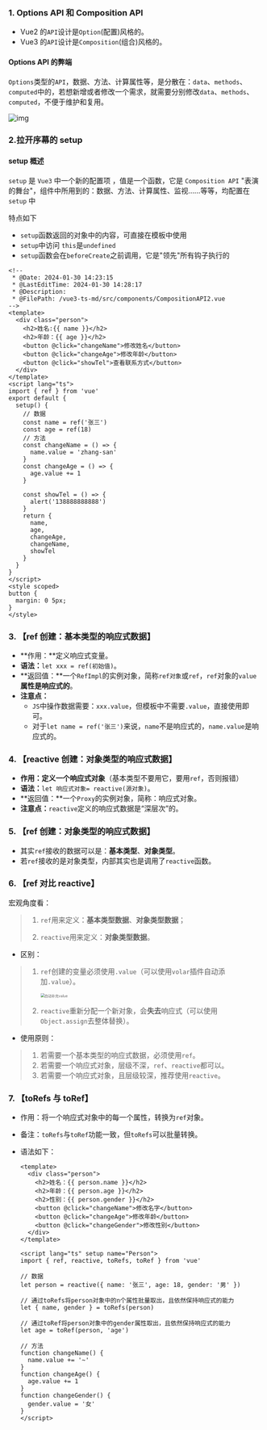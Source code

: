 ### 1. Options API 和 Composition API

- Vue2 的`API`设计是`Option`(配置)风格的。
- Vue3 的`API`设计是`Composition`(组合)风格的。

#### Options API 的弊端

`Options`类型的`API`，数据、方法、计算属性等，是分散在：`data`、`methods`、`computed`中的，若想新增或者修改一个需求，就需要分别修改`data`、`methods`、`computed`，不便于维护和复用。

![img](https://camo.githubusercontent.com/5fd56aa40236ed33534ce3c6d26db13725dc742f8381630e5103bf82aa5628e3/68747470733a2f2f67697465652e636f6d2f78756368702f7479706f72612d706963732f7261772f6d61737465722f696d616765732f32373736346164646134356135616133383863623866353561666661333137383833312d32303234303133303131343534393233392e676966)

### 2.拉开序幕的 setup

#### setup 概述

`setup` 是 `Vue3` 中一个新的配置项 ，值是一个函数，它是 `Composition API` "表演的舞台"，组件中所用到的：数据、方法、计算属性、监视……等等，均配置在 `setup` 中

特点如下

- `setup`函数返回的对象中的内容，可直接在模板中使用
- `setup`中访问 `this`是`undefined`
- `setup`函数会在`beforeCreate`之前调用，它是"领先"所有钩子执行的

```vue
<!--
 * @Date: 2024-01-30 14:23:15
 * @LastEditTime: 2024-01-30 14:28:17
 * @Description: 
 * @FilePath: /vue3-ts-md/src/components/CompositionAPI2.vue
-->
<template>
  <div class="person">
    <h2>姓名:{{ name }}</h2>
    <h2>年龄：{{ age }}</h2>
    <button @click="changeName">修改姓名</button>
    <button @click="changeAge">修改年龄</button>
    <button @click="showTel">查看联系方式</button>
  </div>
</template>
<script lang="ts">
import { ref } from 'vue'
export default {
  setup() {
    // 数据
    const name = ref('张三')
    const age = ref(18)
    // 方法
    const changeName = () => {
      name.value = 'zhang-san'
    }
    const changeAge = () => {
      age.value += 1
    }

    const showTel = () => {
      alert('138888888888')
    }
    return {
      name,
      age,
      changeAge,
      changeName,
      showTel
    }
  }
}
</script>
<style scoped>
button {
  margin: 0 5px;
}
</style>
```

### 3. 【ref 创建：基本类型的响应式数据】

- **作用：**定义响应式变量。
- **语法：**`let xxx = ref(初始值)`。
- **返回值：**一个`RefImpl`的实例对象，简称`ref对象`或`ref`，`ref`对象的`value`**属性是响应式的**。
- **注意点：**
  - `JS`中操作数据需要：`xxx.value`，但模板中不需要`.value`，直接使用即可。
  - 对于`let name = ref('张三')`来说，`name`不是响应式的，`name.value`是响应式的。

### 4. 【reactive 创建：对象类型的响应式数据】

- **作用：**定义一个**响应式对象**（基本类型不要用它，要用`ref`，否则报错）
- **语法：**`let 响应式对象= reactive(源对象)`。
- **返回值：**一个`Proxy`的实例对象，简称：响应式对象。
- **注意点：**`reactive`定义的响应式数据是“深层次”的。

### 5. 【ref 创建：对象类型的响应式数据】

- 其实`ref`接收的数据可以是：**基本类型**、**对象类型**。
- 若`ref`接收的是对象类型，内部其实也是调用了`reactive`函数。

### 6. 【ref 对比 reactive】

宏观角度看：

> 1. `ref`用来定义：**基本类型数据**、**对象类型数据**；
>
> 2. `reactive`用来定义：**对象类型数据**。

- 区别：

> 1. `ref`创建的变量必须使用`.value`（可以使用`volar`插件自动添加`.value`）。
>
>    <img src="https://gitee.com/xuchp/typora-pics/raw/master/images/%E8%87%AA%E5%8A%A8%E8%A1%A5%E5%85%85value.png" alt="自动补充value" style="zoom:50%;" />
>
> 2. `reactive`重新分配一个新对象，会**失去**响应式（可以使用`Object.assign`去整体替换）。

- 使用原则：

> 1. 若需要一个基本类型的响应式数据，必须使用`ref`。
> 2. 若需要一个响应式对象，层级不深，`ref`、`reactive`都可以。
> 3. 若需要一个响应式对象，且层级较深，推荐使用`reactive`。

### 7. 【toRefs 与 toRef】

- 作用：将一个响应式对象中的每一个属性，转换为`ref`对象。

- 备注：`toRefs`与`toRef`功能一致，但`toRefs`可以批量转换。

- 语法如下：

  ```vue
  <template>
    <div class="person">
      <h2>姓名：{{ person.name }}</h2>
      <h2>年龄：{{ person.age }}</h2>
      <h2>性别：{{ person.gender }}</h2>
      <button @click="changeName">修改名字</button>
      <button @click="changeAge">修改年龄</button>
      <button @click="changeGender">修改性别</button>
    </div>
  </template>

  <script lang="ts" setup name="Person">
  import { ref, reactive, toRefs, toRef } from 'vue'

  // 数据
  let person = reactive({ name: '张三', age: 18, gender: '男' })

  // 通过toRefs将person对象中的n个属性批量取出，且依然保持响应式的能力
  let { name, gender } = toRefs(person)

  // 通过toRef将person对象中的gender属性取出，且依然保持响应式的能力
  let age = toRef(person, 'age')

  // 方法
  function changeName() {
    name.value += '~'
  }
  function changeAge() {
    age.value += 1
  }
  function changeGender() {
    gender.value = '女'
  }
  </script>
  ```
